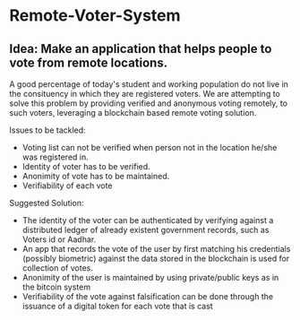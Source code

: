 # Remote-Voter-System

## Idea: Make an application that helps people to vote from remote locations.

A good percentage of today's student and working population do not live in the consituency in which they are registered voters. We are attempting to solve this problem by providing verified and anonymous voting remotely, to such voters, leveraging a blockchain based remote voting solution. 

Issues to be tackled:
- Voting list can not be verified when person not in the location he/she was registered in.
- Identity of voter has to be verified.
- Anonimity of vote has to be maintained.
- Verifiability of each vote

Suggested Solution:
- The identity of the voter can be authenticated by verifying against a distributed ledger of already existent government records, such as Voters id or Aadhar. 
- An app that records the vote of the user by first matching his credentials (possibly biometric) against the data stored in the blockchain is used for collection of votes. 
- Anonimity of the user is maintained by using private/public keys as in the bitcoin system 
- Verifiability of the vote against falsification can be done through the issuance of a digital token for each vote that is cast
